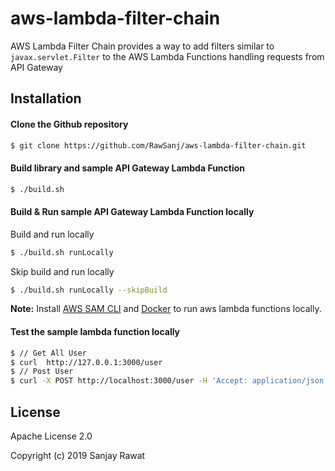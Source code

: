 # aws-lambda-filter-chain

AWS Lambda Filter Chain provides a way to add filters similar to `javax.servlet.Filter` to the AWS Lambda Functions handling requests from API Gateway

## Installation

#### Clone the Github repository
```sh
$ git clone https://github.com/RawSanj/aws-lambda-filter-chain.git
```

#### Build library and sample API Gateway Lambda Function
```sh
$ ./build.sh
```

#### Build & Run sample API Gateway Lambda Function locally
Build and run locally
```sh
$ ./build.sh runLocally
```

Skip build and run locally
```sh
$ ./build.sh runLocally --skipBuild
```
**Note:**
Install [AWS SAM CLI](https://github.com/awslabs/aws-sam-cli) and [Docker](https://hub.docker.com/search/?type=edition&offering=community&operating_system=linux%2Cwindows) to run aws lambda functions locally.

#### Test the sample lambda function locally
```sh
$ // Get All User
$ curl  http://127.0.0.1:3000/user
$ // Post User
$ curl -X POST http://localhost:3000/user -H 'Accept: application/json' -H 'Content-Type: application/json' -d '{"userName": "john","fullName": "John Doe","age": 29,"company": "Example"}'
```


## License

Apache License 2.0

Copyright (c) 2019 Sanjay Rawat
